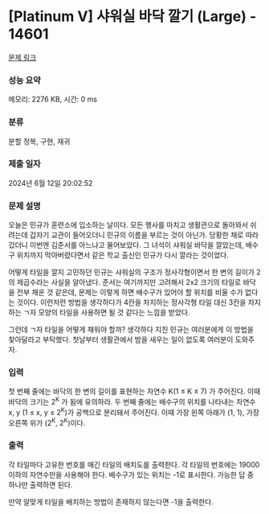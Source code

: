 # [Platinum V] 샤워실 바닥 깔기 (Large) - 14601 

[문제 링크](https://www.acmicpc.net/problem/14601) 

### 성능 요약

메모리: 2276 KB, 시간: 0 ms

### 분류

분할 정복, 구현, 재귀

### 제출 일자

2024년 6월 12일 20:02:52

### 문제 설명

<p>오늘은 민규가 훈련소에 입소하는 날이다. 모든 행사를 마치고 생활관으로 돌아와서 쉬려는데 갑자기 교관이 들어오더니 민규의 이름을 부르는 것이 아닌가. 당황한 채로 따라갔더니 이번엔 김준서를 아느냐고 물어보았다. 그 녀석이 샤워실 바닥을 깔았는데, 배수구 위치까지 막아버렸다면서 같은 학교 출신인 민규가 다시 깔라는 것이었다.</p>

<p>어떻게 타일을 깔지 고민하던 민규는 샤워실의 구조가 정사각형이면서 한 변의 길이가 2의 제곱수라는 사실을 알아냈다. 준서는 여기까지만 고려해서 2x2 크기의 타일로 바닥을 전부 채운 것 같은데, 문제는 이렇게 하면 배수구가 있어야 할 위치를 비울 수가 없다는 것이다. 이런저런 방법을 생각하다가 4칸을 차지하는 정사각형 타일 대신 3칸을 차지하는 ㄱ자 모양의 타일을 사용하면 될 것 같다는 느낌을 받았다.</p>

<p>그런데 ㄱ자 타일을 어떻게 채워야 할까? 생각하다 지친 민규는 여러분에게 이 방법을 찾아달라고 부탁했다. 첫날부터 생활관에서 밤을 새우는 일이 없도록 여러분이 도와주자.</p>

### 입력 

 <p>첫 번째 줄에는 바닥의 한 변의 길이를 표현하는 자연수 K(1 ≤ K ≤ 7) 가 주어진다. 이때 바닥의 크기는 2<sup>K</sup> 가 됨에 유의하라. 두 번째 줄에는 배수구의 위치를 나타내는 자연수 x, y (1 ≤ x, y ≤ 2<sup>K</sup>)가 공백으로 분리돼서 주어진다. 이때 가장 왼쪽 아래가 (1, 1), 가장 오른쪽 위가 (2<sup>K</sup>, 2<sup>K</sup>)이다.</p>

### 출력 

 <p>각 타일마다 고유한 번호를 매긴 타일의 배치도를 출력한다. 각 타일의 번호에는 19000 이하의 자연수만을 사용해야 한다. 배수구가 있는 위치는 -1로 표시한다. 가능한 답 중 하나만 출력하면 된다.</p>

<p>만약 알맞게 타일을 배치하는 방법이 존재하지 않는다면 -1을 출력한다.</p>

